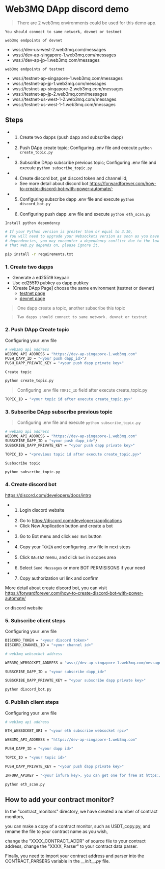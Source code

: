 # Web3MQ DApp discord demo

> There are 2 web3mq environments could be used for this demo app.

`You should connect to same network, devnet or testnet`

`web3mq endpoints of devnet`

- wss://dev-us-west-2.web3mq.com/messages
- wss://dev-ap-singapore-1.web3mq.com/messages
- wss://dev-ap-jp-1.web3mq.com/messages

`web3mq endpoints of testnet`

- wss://testnet-ap-singapore-1.web3mq.com/messages
- wss://testnet-ap-jp-1.web3mq.com/messages
- wss://testnet-ap-singapore-2.web3mq.com/messages
- wss://testnet-ap-jp-2.web3mq.com/messages
- wss://testnet-us-west-1-2.web3mq.com/messages
- wss://testnet-us-west-1-1.web3mq.com/messages

## Steps

- 1. Create two dapps (push dapp and subscribe dapp)
- 2. Push DApp create topic; Configuring .env file and execute `python create_topic.py`
- 3. Subscribe DApp subscribe previous topic; Configuring .env file and execute `python subscribe_topic.py`
- 4. Create discord bot, get discord token and channel id;
    - See more detail about discord bot https://forwardforever.com/how-to-create-discord-bot-with-power-automate/;
- 5. Configuring subscribe dapp .env file and execute `python discord_bot.py`
- 6. Configuring push dapp .env file and execute `python eth_scan.py`


`Install python dependency`

```bash
# If your Python version is greater than or equal to 3.10,
# You will need to upgrade your Websockets version as soon as you have finished installing the project 
# dependencies, you may encounter a dependency conflict due to the low version of Websockets 
# that Web.py depends on, please ignore it.

pip install -r requirements.txt
```

### 1. Create two dapps

- Generate a ed25519 keypair
- Use ed25519 pubkey as dapp pubkey
- [Create DApp Page] choose the same environment (testnet or devnet)
    - [testnet page](https://pushmq-backstage.pages.dev/)
    - [devnet page](https://dev.pushmq-backstage.pages.dev/)


<!-- - [Create DApp](https://docs.web3mq.com/docs/Web3MQ-API/dapp/create_dapp)
- [DApp Create Topic docs](https://docs.web3mq.com/docs/Web3MQ-API/dapp/dapp_create_topic)
- [DApp Subscribe Topic docs](https://docs.web3mq.com/docs/Web3MQ-API/dapp/dapp_subscribe_topic)
 -->

> One dapp create a topic, another subscribe this topic

> `Two dapps should connect to same network. devnet or testnet`

### 2. Push DApp Create topic

Configuring your .env file

```bash
# web3mq api address
WEB3MQ_API_ADDRESS = "https://dev-ap-singapore-1.web3mq.com"
PUSH_DAPP_ID = "<your push dapp_id>"/
PUSH_DAPP_PRIVATE_KEY = "<your push dapp private key>"
```

`Create topic`

```bash
python create_topic.py
```

> Configuring .env file `TOPIC_ID` field after execute create_topic.py

```bash
TOPIC_ID = "<your topic id after execute create_topic.py>"
```

### 3. Subscribe DApp subscribe previous topic

> Configuring .env file and execute `python subscribe_topic.py`

```bash
# web3mq api address
WEB3MQ_API_ADDRESS = "https://dev-ap-singapore-1.web3mq.com"
SUBSCRIBE_DAPP_ID = "<your push dapp_id>"/
SUBSCRIBE_DAPP_PRIVATE_KEY = "<your push dapp private key>"

TOPIC_ID = "<previous topic id after execute create_topic.py>"
```

`Susbscribe topic`

```bash
python subscribe_topic.py
```


### 4. Create discord bot

https://discord.com/developers/docs/intro

- 1. Login discord website
- 2. Go to https://discord.com/developers/applications
    - Click New Application button and create a bot
- 3. Go to Bot menu and click `Add Bot` button
- 4. Copy your `TOKEN` and configuring .env file in next steps
- 5. Click `OAuth2` menu, and click `bot` in scopes area
- 6. Select `Send Messages` or more BOT PERMISISONS if your need
- 7. Copy authorization url link and confirm 

More detail about create discord bot, you can visit
https://forwardforever.com/how-to-create-discord-bot-with-power-automate/

or discord website

### 5. Subscribe client steps

Configuring your .env file

```bash
DISCORD_TOKEN = "<your discord token>"
DISCORD_CHANNEL_ID = "<your channel id>"

# web3mq websocket address

WEB3MQ_WEBSOCKET_ADDRESS = "wss://dev-ap-singapore-1.web3mq.com/messages"

SUBSCRIBE_DAPP_ID = "<your subscribe dapp_id>"

SUBSCRIBE_DAPP_PRIVATE_KEY = "<your subscribe dapp private key>"
```

```bash
python discord_bot.py
```


### 6. Publish client steps

Configuring your .env file

```bash
# web3mq api address

ETH_WEBSOCKET_URI = "<your eth subscribe websocket rpc>"

WEB3MQ_API_ADDRESS = "https://dev-ap-singapore-1.web3mq.com"

PUSH_DAPP_ID = "<your dapp id>"

TOPIC_ID = "<your topic id>"

PUSH_DAPP_PRIVATE_KEY = "<your push dapp private key>"

INFURA_APIKEY = "<your infura key>, you can get one for free at https://infura.io"
```

```bash
python eth_scan.py
```


## How to add your contract monitor?

In the "contract_monitors" directory, we have created a number of contract monitors,

you can make a copy of a contract monitor, such as USDT_copy.py, and rename the file to your contract name as you wish,

change the "XXXX_CONTRACT_ADDR" of source file to your contract address, change the "XXXX_Parser" to your contract data parser.

Finally, you need to import your contract address and parser into the CONTRACT_PARSERS variable in the *\_\_init__.py* file.